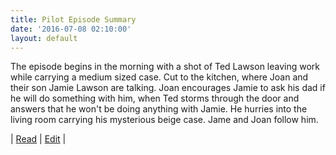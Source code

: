 ```yaml
---
title: Pilot Episode Summary
date: '2016-07-08 02:10:00'
layout: default
---
```

The episode begins in the morning with a shot of Ted Lawson leaving work while carrying a medium sized case. Cut to the kitchen, where Joan and their son Jamie Lawson are talking. Joan encourages Jamie to ask his dad if he will do something with him, when Ted storms through the door and answers that he won't be doing anything with Jamie. He hurries into the living room carrying his mysterious beige case. Jame and Joan follow him.

| [Read](https://midmichonline.gitbooks.io/lawsonproject-chapt2/content/ChapterTwo/PilotEpisodeSummary.html) | [Edit](https://midmichonline.quip.com/PmxVAcUHUx1o) | 